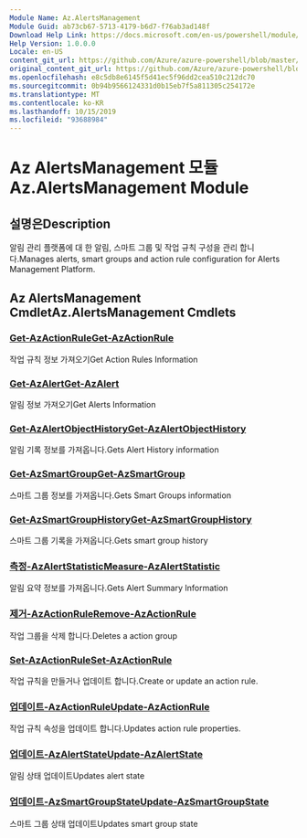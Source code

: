 ```yaml
---
Module Name: Az.AlertsManagement
Module Guid: ab73cb67-5713-4179-b6d7-f76ab3ad148f
Download Help Link: https://docs.microsoft.com/en-us/powershell/module/az.alertsmanagement
Help Version: 1.0.0.0
Locale: en-US
content_git_url: https://github.com/Azure/azure-powershell/blob/master/src/AlertsManagement/AlertsManagement/help/Az.AlertsManagement.md
original_content_git_url: https://github.com/Azure/azure-powershell/blob/master/src/AlertsManagement/AlertsManagement/help/Az.AlertsManagement.md
ms.openlocfilehash: e8c5db8e6145f5d41ec5f96dd2cea510c212dc70
ms.sourcegitcommit: 0b94b9566124331d0b15eb7f5a811305c254172e
ms.translationtype: MT
ms.contentlocale: ko-KR
ms.lasthandoff: 10/15/2019
ms.locfileid: "93688984"
---
```

# <span data-ttu-id="bd3a8-101">Az AlertsManagement 모듈</span><span class="sxs-lookup"><span data-stu-id="bd3a8-101">Az.AlertsManagement Module</span></span>
## <span data-ttu-id="bd3a8-102">설명은</span><span class="sxs-lookup"><span data-stu-id="bd3a8-102">Description</span></span>
<span data-ttu-id="bd3a8-103">알림 관리 플랫폼에 대 한 알림, 스마트 그룹 및 작업 규칙 구성을 관리 합니다.</span><span class="sxs-lookup"><span data-stu-id="bd3a8-103">Manages alerts, smart groups and action rule configuration for Alerts Management Platform.</span></span>

## <span data-ttu-id="bd3a8-104">Az AlertsManagement Cmdlet</span><span class="sxs-lookup"><span data-stu-id="bd3a8-104">Az.AlertsManagement Cmdlets</span></span>
### [<span data-ttu-id="bd3a8-105">Get-AzActionRule</span><span class="sxs-lookup"><span data-stu-id="bd3a8-105">Get-AzActionRule</span></span>](Get-AzActionRule.md)
<span data-ttu-id="bd3a8-106">작업 규칙 정보 가져오기</span><span class="sxs-lookup"><span data-stu-id="bd3a8-106">Get Action Rules Information</span></span>

### [<span data-ttu-id="bd3a8-107">Get-AzAlert</span><span class="sxs-lookup"><span data-stu-id="bd3a8-107">Get-AzAlert</span></span>](Get-AzAlert.md)
<span data-ttu-id="bd3a8-108">알림 정보 가져오기</span><span class="sxs-lookup"><span data-stu-id="bd3a8-108">Get Alerts Information</span></span>

### [<span data-ttu-id="bd3a8-109">Get-AzAlertObjectHistory</span><span class="sxs-lookup"><span data-stu-id="bd3a8-109">Get-AzAlertObjectHistory</span></span>](Get-AzAlertObjectHistory.md)
<span data-ttu-id="bd3a8-110">알림 기록 정보를 가져옵니다.</span><span class="sxs-lookup"><span data-stu-id="bd3a8-110">Gets Alert History information</span></span>

### [<span data-ttu-id="bd3a8-111">Get-AzSmartGroup</span><span class="sxs-lookup"><span data-stu-id="bd3a8-111">Get-AzSmartGroup</span></span>](Get-AzSmartGroup.md)
<span data-ttu-id="bd3a8-112">스마트 그룹 정보를 가져옵니다.</span><span class="sxs-lookup"><span data-stu-id="bd3a8-112">Gets Smart Groups information</span></span>

### [<span data-ttu-id="bd3a8-113">Get-AzSmartGroupHistory</span><span class="sxs-lookup"><span data-stu-id="bd3a8-113">Get-AzSmartGroupHistory</span></span>](Get-AzSmartGroupHistory.md)
<span data-ttu-id="bd3a8-114">스마트 그룹 기록을 가져옵니다.</span><span class="sxs-lookup"><span data-stu-id="bd3a8-114">Gets smart group history</span></span>

### [<span data-ttu-id="bd3a8-115">측정-AzAlertStatistic</span><span class="sxs-lookup"><span data-stu-id="bd3a8-115">Measure-AzAlertStatistic</span></span>](Measure-AzAlertStatistic.md)
<span data-ttu-id="bd3a8-116">알림 요약 정보를 가져옵니다.</span><span class="sxs-lookup"><span data-stu-id="bd3a8-116">Gets Alert Summary Information</span></span>

### [<span data-ttu-id="bd3a8-117">제거-AzActionRule</span><span class="sxs-lookup"><span data-stu-id="bd3a8-117">Remove-AzActionRule</span></span>](Remove-AzActionRule.md)
<span data-ttu-id="bd3a8-118">작업 그룹을 삭제 합니다.</span><span class="sxs-lookup"><span data-stu-id="bd3a8-118">Deletes a action group</span></span>

### [<span data-ttu-id="bd3a8-119">Set-AzActionRule</span><span class="sxs-lookup"><span data-stu-id="bd3a8-119">Set-AzActionRule</span></span>](Set-AzActionRule.md)
<span data-ttu-id="bd3a8-120">작업 규칙을 만들거나 업데이트 합니다.</span><span class="sxs-lookup"><span data-stu-id="bd3a8-120">Create or update an action rule.</span></span>

### [<span data-ttu-id="bd3a8-121">업데이트-AzActionRule</span><span class="sxs-lookup"><span data-stu-id="bd3a8-121">Update-AzActionRule</span></span>](Update-AzActionRule.md)
<span data-ttu-id="bd3a8-122">작업 규칙 속성을 업데이트 합니다.</span><span class="sxs-lookup"><span data-stu-id="bd3a8-122">Updates action rule properties.</span></span>

### [<span data-ttu-id="bd3a8-123">업데이트-AzAlertState</span><span class="sxs-lookup"><span data-stu-id="bd3a8-123">Update-AzAlertState</span></span>](Update-AzAlertState.md)
<span data-ttu-id="bd3a8-124">알림 상태 업데이트</span><span class="sxs-lookup"><span data-stu-id="bd3a8-124">Updates alert state</span></span>

### [<span data-ttu-id="bd3a8-125">업데이트-AzSmartGroupState</span><span class="sxs-lookup"><span data-stu-id="bd3a8-125">Update-AzSmartGroupState</span></span>](Update-AzSmartGroupState.md)
<span data-ttu-id="bd3a8-126">스마트 그룹 상태 업데이트</span><span class="sxs-lookup"><span data-stu-id="bd3a8-126">Updates smart group state</span></span>

